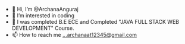 - 👋 Hi, I’m @ArchanaAnguraj
- 👀 I’m interested in coding
- 🌱 I was completed B.E ECE and Completed "JAVA FULL STACK WEB DEVELOPMENT" Course.
- 📫 How to reach me ...archanaat12345@gmail.com

<!---
ArchanaAnguraj/ArchanaAnguraj is a ✨ special ✨ repository because its `README.md` (this file) appears on your GitHub profile.
You can click the Preview link to take a look at your changes.
--->
